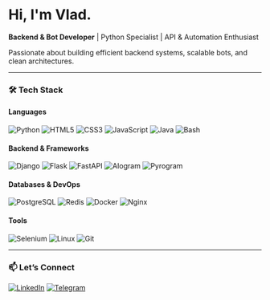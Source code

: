 # Hi, I'm Vlad.  

**Backend & Bot Developer** | Python Specialist | API & Automation Enthusiast  

Passionate about building efficient backend systems, scalable bots, and clean architectures.  

---

### 🛠️ Tech Stack  
#### Languages  
![Python](https://img.shields.io/badge/-Python-3776AB?logo=python&logoColor=white)
![HTML5](https://img.shields.io/badge/-HTML5-E34F26?logo=html5&logoColor=white)
![CSS3](https://img.shields.io/badge/-CSS3-1572B6?logo=css3&logoColor=white)
![JavaScript](https://img.shields.io/badge/-JavaScript-F7DF1E?logo=javascript&logoColor=black)
![Java](https://img.shields.io/badge/-Java-007396?logo=java&logoColor=white)
![Bash](https://img.shields.io/badge/-Bash-4EAA25?logo=gnu-bash&logoColor=white)

#### Backend & Frameworks  
![Django](https://img.shields.io/badge/-Django-092E20?logo=django&logoColor=white)
![Flask](https://img.shields.io/badge/-Flask-000000?logo=flask&logoColor=white)
![FastAPI](https://img.shields.io/badge/-FastAPI-009688?logo=fastapi&logoColor=white)
![AIogram](https://img.shields.io/badge/-AIogram-2CA5E0?logo=telegram&logoColor=white)
![Pyrogram](https://img.shields.io/badge/-Pyrogram-2CA5E0?logo=telegram&logoColor=white)  

#### Databases & DevOps  
![PostgreSQL](https://img.shields.io/badge/-PostgreSQL-4169E1?logo=postgresql&logoColor=white)
![Redis](https://img.shields.io/badge/-Redis-DC382D?logo=redis&logoColor=white)
![Docker](https://img.shields.io/badge/-Docker-2496ED?logo=docker&logoColor=white)
![Nginx](https://img.shields.io/badge/-Nginx-009639?logo=nginx&logoColor=white)  

#### Tools  
![Selenium](https://img.shields.io/badge/-Selenium-43B02A?logo=selenium&logoColor=white)
![Linux](https://img.shields.io/badge/-Linux-FCC624?logo=linux&logoColor=black)
![Git](https://img.shields.io/badge/-Git-F05032?logo=git&logoColor=white)  

---

### 📫 Let’s Connect  
[![LinkedIn](https://img.shields.io/badge/-LinkedIn-0A66C2?logo=linkedin&logoColor=white)](https://www.linkedin.com/in/vladyslav-onyshchenko-67a21833b)
[![Telegram](https://img.shields.io/badge/-Telegram-26A5E4?logo=telegram&logoColor=white)](https://t.me/dontforgetAntaiku)
